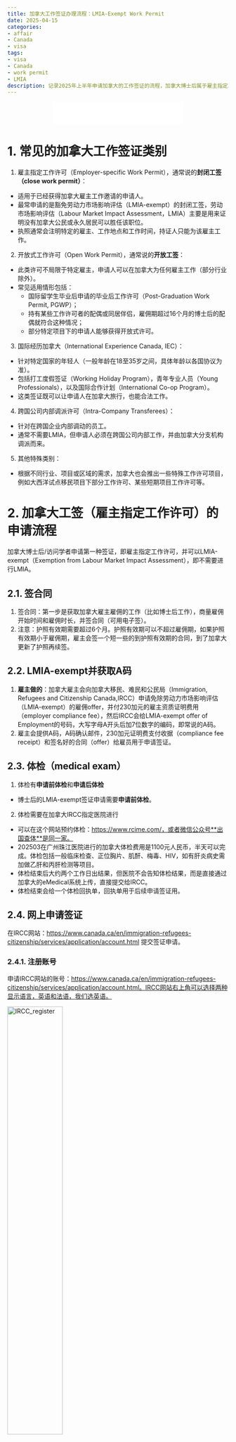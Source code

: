 ```yaml
---
title: 加拿大工作签证办理流程：LMIA-Exempt Work Permit
date: 2025-04-15
categories: 
- affair
- Canada
- visa
tags: 
- visa
- Canada
- work permit
- LMIA
description: 记录2025年上半年申请加拿大的工作签证的流程，加拿大博士后属于雇主指定工作许可（Employer-specific Work Permit）中的豁免劳动力市场影响评估的工作签证（LMIA-Exempt Work Permit）。
---
```


<div align="middle"><iframe frameborder="no" border="0" marginwidth="0" marginheight="0" width=298 height=52 src="//music.163.com/outchain/player?type=2&id=2645850301&auto=1&height=32"></iframe></div>

# 1. 常见的加拿大工作签证类别
1. 雇主指定工作许可（Employer-specific Work Permit），通常说的**封闭工签（close work permit）**：
- 适用于已经获得加拿大雇主工作邀请的申请人。
- 最常申请的是豁免劳动力市场影响评估（LMIA-exempt）的封闭工签，劳动市场影响评估（Labour Market Impact Assessment，LMIA）主要是用来证明没有加拿大公民或永久居民可以胜任该职位。
- 执照通常会注明特定的雇主、工作地点和工作时间，持证人只能为该雇主工作。

2. 开放式工作许可（Open Work Permit），通常说的**开放工签**：
- 此类许可不局限于特定雇主，申请人可以在加拿大为任何雇主工作（部分行业除外）。
- 常见适用情形包括：
  - 国际留学生毕业后申请的毕业后工作许可（Post-Graduation Work Permit, PGWP）；
  - 持有某些工作许可者的配偶或同居伴侣，雇佣期超过16个月的博士后的配偶就符合这种情况；
  - 部分特定项目下的申请人能够获得开放式许可。

3. 国际经历加拿大（International Experience Canada, IEC）：
- 针对特定国家的年轻人（一般年龄在18至35岁之间，具体年龄以各国协议为准）。
- 包括打工度假签证（Working Holiday Program），青年专业人员（Young Professionals），以及国际合作计划（International Co-op Program）。
- 这类签证既可以让申请人在加拿大旅行，也能合法工作。

4. 跨国公司内部调派许可（Intra-Company Transferees）：
- 针对在跨国企业内部调动的员工。
- 通常不需要LMIA，但申请人必须在跨国公司内部工作，并由加拿大分支机构调派而来。

5. 其他特殊类别：
- 根据不同行业、项目或区域的需求，加拿大也会推出一些特殊工作许可项目，例如大西洋试点移民项目下部分工作许可、某些短期项目工作许可等。

# 2. 加拿大工签（雇主指定工作许可）的申请流程
加拿大博士后/访问学者申请第一种签证，即雇主指定工作许可，并可以LMIA-exempt（Exemption from Labour Market Impact Assessment），即不需要进行LMIA。

## 2.1. 签合同
1. 签合同：第一步是获取加拿大雇主雇佣的工作（比如博士后工作），商量雇佣开始时间和雇佣时长，并签合同（可用电子签）。
2. 注意：护照有效期需要超过6个月。护照有效期可以不超过雇佣期，如果护照有效期小于雇佣期，雇主会签一个短一些的到护照有效期的合同，到了加拿大更新了护照再续签。

## 2.2. LMIA-exempt并获取A码
1. **雇主做的**：加拿大雇主会向加拿大移民、难民和公民局（Immigration, Refugees and Citizenship Canada,IRCC）申请免除劳动力市场影响评估（LMIA-exempt）的雇佣offer，并付230加元的雇主资质证明费用（employer compliance fee），然后IRCC会给LMIA-exempt offer of Employment的号码，大写字母A开头后加7位数字的编码，即常说的A码。
2. 雇主会提供A码，A码确认邮件，230加元证明费支付收据（compliance fee receipt）和签名好的合同（offer）给雇员用于申请签证。

## 2.3. 体检（medical exam）
1. 体检有**申请前体检**和**申请后体检**
- 博士后的LMIA-exempt签证申请需要**申请前体检**。
2. 体检需要在加拿大IRCC指定医院进行
- 可以在这个网站预约体检：https://www.rcime.com/，或者微信公众号**出国查体**是同一家。
- 202503在广州珠江医院进行的加拿大体检费用是1100元人民币，半天可以完成。体检包括一般临床检查、正位胸片、肌酐、梅毒、HIV，如有肝炎病史需加做乙肝和丙肝检测等项目。
- 体检结束后大约两个工作日出结果，但医院不会告知体检结果，而是直接通过加拿大的eMedical系统上传，直接提交给IRCC。
- 体检结束会给一个体检回执单，回执单用于后续申请签证用。

## 2.4. 网上申请签证
在IRCC网站：https://www.canada.ca/en/immigration-refugees-citizenship/services/application/account.html 提交签证申请。

### 2.4.1. 注册账号
申请IRCC网站的账号：https://www.canada.ca/en/immigration-refugees-citizenship/services/application/account.html。IRCC网站右上角可以选择两种显示语言，英语和法语，我们选英语。

<img src="https://github.com/yanzhongsino/yanzhongsino.github.io/blob/hexo/source/images_public/Canada_visa_IRCC/IRCC_register_1.jpg?raw=true" width=50% title="IRCC_register" align=center/>

**<p align="center">Figure 1. IRCC register 1</p>**

<img src="https://github.com/yanzhongsino/yanzhongsino.github.io/blob/hexo/source/images_public/Canada_visa_IRCC/IRCC_register_2.jpg?raw=true" width=50% title="IRCC_register" align=center/>

**<p align="center">Figure 2. IRCC register 2</p>**

<img src="https://github.com/yanzhongsino/yanzhongsino.github.io/blob/hexo/source/images_public/Canada_visa_IRCC/IRCC_register_3.jpg?raw=true" width=50% title="IRCC_register" align=center/>

**<p align="center">Figure 3. IRCC register 3</p>**

#### 2.4.1.1. 注册GCKey账号
1. 在IRCC登录注册网站，点击 Create an account - Register for an account
2. 点击 Register with a GCKey username and password - You don't have a GCKey username and password
3. 注册：点击 Sign up
4. 同意条款，I accept
5. 输入用户名，并点击 Continue
6. 输入2次密码，并点击 Continue
7. 选择密码找回问题，输入答案，以及另外两个必填问题
8. 关联邮箱，输入邮箱，并点击 Continue
9. 到这就完成了注册GCKey，点击 Continue 返回。
#### 2.4.1.2. 验证邮箱
1. 回到IRCC登录注册页面，点 Sign in - GCKey username and password
2. 输入账号密码，点 Sign in 登录
3. 输入邮箱收到的验证码，点 Continue
4. 选择二次验证的方式，手机/电脑/邮箱，我选了邮箱
5. 点击accept，输入邮箱地址和邮箱收到的一次性密码
6. 保存好生成的恢复代码，后续更换验证设备时需要使用。
7. 验证完成，点 Continue
#### 2.4.1.3. 注册IRCC网站账号
1. 填写姓名、邮箱等信息
2. 设置4个密码问题及答案
3. 点 Continue，完成IRCC网站账号的创建

### 2.4.2. 材料准备
有一些材料可以提前准备，下图是网上申请需要的材料文件。

<img src="https://github.com/yanzhongsino/yanzhongsino.github.io/blob/hexo/source/images_public/Canada_visa_IRCC/IRCC_apply_files.jpg?raw=true" width=50% title="IRCC_register" align=center/>

**<p align="center">Figure 4. IRCC apply files</p>**

- 其中一些表格是在这个上传页面先下载空白表格（PDF格式），再填写好后上传的，需要用Adobe PDF填写。
- 图里少了一个文件，是申请前体检收到的预体检回执，需要上传到Proof of Upfront Medical Exam这一栏中。
- 所有文件如果不是英文则需要翻译，也有网友说还要公证。但我大部分文件都是用的英文，身份证和无犯罪记录证明则是用的自己翻译的文件。

**Application Form**
1. IMM1295-工签申请表：下载空白PDF文件，填写后上传。

**Supporting documents**
2. Letter from Current Employer：当前雇主的推荐信。
3. Passport：护照，最好包含所有签证页和出入境页面，如果有多本护照也可以新旧护照都上传。
4. CV：个人简历，简洁一点避免安全调查。
5. Digital photo：6个月内的照片，在证件照小程序更改尺寸符合加拿大要求
6. Employment Contract：加拿大雇主的合同
7. Employment Reference Letter：雇佣参考信。eg. CSC资助证明。
8. Employment Records：雇佣记录。eg. 国内雇主的收入证明/国内雇主的在职证明/国内学校的在读证明
9. General Education and Employment Form：下载空白PDF文件，填写后上传。
10. Proof of upfront medical exam：预体检回执。
11. Family information（IMM5645）：下载空白PDF文件，填写后上传。
12. Proof that you meet the requirements of the job being offered：证明你符合工作要求的文件。eg. 申请博后就提供博士学位证和毕业证，申请联培博士就提供硕士学位证和毕业证。

**Optional documents**
13. IMM5802 Offer of Employment to a Foreign National LMIA-Exemp：加拿大雇主提供的LMIA-Exemp的A码和雇主资质证明费用230加元的支付截图。
14. IMM5257：下载空白PDF文件，填写后上传。
15. Client Information：可选上传的其他文件，通常会上传身份证，无犯罪记录证明，研究计划，以及这些文件的翻译件。

### 2.4.3. 申请步骤
在IRCC网站：https://www.canada.ca/en/immigration-refugees-citizenship/services/application/account.html 提交签证申请。

1. Sign in - GCKey username and password。
2. 参考下面的步骤（下面的图是一个学生签证的申请过程），根据自己实际情况填写（比如博后工签申请不是study permit而是work permit）。

<img src="https://github.com/yanzhongsino/yanzhongsino.github.io/blob/hexo/source/images_public/Canada_visa_IRCC/IRCC_apply_1.jpg?raw=true" width=50% title="IRCC_apply" align=center/>

**<p align="center">Figure 5. IRCC apply 1</p>**

<img src="https://github.com/yanzhongsino/yanzhongsino.github.io/blob/hexo/source/images_public/Canada_visa_IRCC/IRCC_apply_2.jpg?raw=true" width=50% title="IRCC_apply" align=center/>

**<p align="center">Figure 6. IRCC apply 2</p>**

<img src="https://github.com/yanzhongsino/yanzhongsino.github.io/blob/hexo/source/images_public/Canada_visa_IRCC/IRCC_apply_3.jpg?raw=true" width=50% title="IRCC_apply" align=center/>

**<p align="center">Figure 7. IRCC apply 3</p>**

## 2.5. 查看进度
在IRCC网站申请后，随时进入IRCC网站查看办理进度。
1. IRCC网站登录：稍微麻烦，输入用户名和密码后，需要邮箱验证，密保问题验证两步，才能登录。
2. 登录后，在View the applications you submitted里，点击Action-Check full application statues，就可以查看到申请进度。
3. 提交申请信息后，在最后面的**Messages about your application**里，会有两行信息，**Confirmation of Online Application Transmission**，以及**Submission Confirmation**。
4. 之后还会根据进度更新**Messages about your application**栏，包括的内容：录入指纹的通知信**Biometrics Collection Letter**，确认指纹录入的信**Correspondence Letter**，递交护照贴签的信**Original Passport Request**，以及确认给签证的信**Correspondence Letter**。
5. 此外，还有**Application status and messages**包含申请状态和各种ID（申请ID，指纹ID，UCI等），**Details about your application status**包含体检、生物信息、背景调查和最后的决定等状态的信息，**Document Status**栏，可以查看签证申请的当前状态。

## 2.6. 录入指纹和人脸信息
在IRCC网站看到生物识别指示信（**Biometrics Collection Letter**）后，指示信上会说明录入生物识别信息（指纹和人脸）的步骤，必须在30天内完成。

1. 在VFS网站：https://visa.vfsglobal.com/chn/zh/can/book-an-appointment  预约录入指纹的时间。
2. 然后按照预约时间，提前准备下面的文件（VFS打印费用较高），本人前往VFS录指纹。
- 生物识别指示信（Biometric Intruction Letter）的复印件：IRCC发邮件时附上的IMM5756文件，上面有IRCC生成的二维码。
- 加拿大签证申请中心的预约信的复印件：上面有预约时间和IRCC号码，广州的VFS只能在预约时间前15分钟入场，提前去也需要等。
- 护照原件和护照的生物信息页复印件。
- 加拿大签证申请**中心服务同意书**及使用条款：需要签字的原件。
- **《个人信息保护法》Consent Form同意函**：需要签字的原件，中英双语的一个同意函文件。
- 在网站：https://visa.vfsglobal.com/chn/en/can/book-an-appointment 下载同意书和同意函，可以选择语言为中文，下载的文件就是中文版本。
- 中心服务同意书：https://assets.ctfassets.net/xxg4p8gt3sg6/1wyH9Y8t38NHGYZAIx5b7O/7e2e7b1e9fce14d6aaf94eeb599af9c7/VFS-ConsentForm_CN.PDF
- 《个人信息保护法》Consent Form同意函：https://assets.ctfassets.net/xxg4p8gt3sg6/2bBHiItTSKCd38LVjMfUAa/673c031bcce157ee4c4b4ce657c6d95d/Consent_Form_version_5.pdf

<img src="https://github.com/yanzhongsino/yanzhongsino.github.io/blob/hexo/source/images_public/Canada_visa_IRCC/VFS_agree_sample.jpg?raw=true" width=50% title="VFS_agree_sample" align=center/>

**<p align="center">Figure 8. VFS agree sample 同意函的样表</p>**

3. 录指纹
- 录指纹前，VFS工作人员会询问是否需要vip套餐（2xx元/人），是否需要短信服务（16元/人），我是都没需要。vip是不用排队，我当天排队大概20分钟，短信是除了发邮件通知进度外还会发短信，照顾不使用邮件的人。
- 录指纹时，会打开摄像头，询问姓名，出生地等信息，录入指纹和视频。
- 录完指纹后，会返回一张生物信息采集卡，上面英文的姓名，生日，IRCC码，以及Biometric ID，有效期10年，最好拍照保存好，之后再次申请加拿大签证就不需要录指纹了。我是直接贴在了护照里面。
- 录完指纹后，会发一张“递交贴签申请须知”，根据须知办理递交护照贴签。

## 2.7. 提交护照给IRCC贴签证
登录IRCC查看，收到递交护照的通知后（就是称为ORP，**Original Passport Request**的通知），按要求递交护照给IRCC贴签证。

1. 现场还是邮寄
- 提交护照供IRCC贴签，以及贴签完成后取回护照，这两个步骤可以选择邮寄服务，也可以自行前往VFS提交和取回护照。
- 选择邮寄递交护照，默认回邮寄回护照。选择现场提交护照，可以选择现场领取护照或邮寄回护照。现场提交和现场领取护照不需要预约，直接去VFS即可。
- 邮寄护照，转账费用是91元/人（用于回邮），快递费用大约12元/人。现场递交和领取省这个费用，但要去两趟，有点费劲。
2. 准备下面的文件，进行递签
- 护照原件+头像页复印件
- IRCC签发的OPR，护照递交贴签通知信（IMM5740）
- 生物识别信息指引函 Biometric Instruction Letter （IMM5756）
- 生物识别信息采集卡的复印件
- 加拿大签证申请中心的**服务同意书**及使用条款：需要签字的原件。
- **Consent Form同意函**：需要签字的原件，中英双语的一个同意函文件。需要再次提交，签名的地方不同。
- 如果选择邮寄服务，还需要先把邮寄费用转账后，打印汇款证明，以及打印护照回邮的收件人信息（姓名，电话，地址）。

## 2.8. 领取贴好签证的护照
收到包含这些英文内容的邮件就可以前往VFS领取护照了：**The decision envelope for your application has been collected from the Canada Visa Application Centre on**。这封邮件前通常还有两封邮件告知护照贴签办理的进度。

1. 现场领取，收到领取邮件后，带上以下材料，直接到VFS领取贴好签证的护照。
- 身份证原件
- 现场递交护照时，VFS盖章的护照复印件
- 加拿大签证申请中心的**服务同意书**及使用条款：需要签字的原件。
- 电子收据复印件：现场递交护照后，邮箱里会收到电子收据（如果没有缴费，就是0元的收据）。
2. 邮寄领取，等快递就好了。

# 3. 加拿大的小签和大签
加拿大移民体系中，**小签**和**大签**是非官方但广泛使用的说法。小签是入境凭证，大签是境内合法居留证明。
1. 小签（Visa）
- 本文以上说的加拿大签证都是指小签（Visa）。
- 官方名称：临时居民签证（Temporary Resident Visa, TRV）
- 作用：贴在护照上，用于入境加拿大，起到通行证的作用。
- 类型：旅游签、学生签、工作签等，在加拿大境外申请。
- 有效期：通常与护照有效期或申请的计划停留期一致。
2. 大签（Permit）
- 官方名称：学习许可（Study Permit）或工作许可（Work Permit）
- 作用：入境加拿大后换发的文件，允许持有人在加拿大境内合法居留和学习/工作。
- 有效期：根据课程或工作合同时长决定，需在加拿大境内续签。
3. 解释
- 如果小签过期，但大签有效，只要不出加拿大，仍可合法居留。但若出境后返回加拿大，则必须续小签。
- 大多数国家没有小签和大签的区分，但美国有类似情况。美国学生（F1签证）或工作者（H1B签证）凭签证入境后，需通过I-94记录或EAD卡证明合法居留身份。

# 4. 申请进度（贴了小签领了护照之后）供参考
<img src="https://github.com/yanzhongsino/yanzhongsino.github.io/blob/hexo/source/images_public/Canada_visa_IRCC/IRCC_apply_status.png?raw=true" width=50% title="Canada Visa apply status" align=center/>

**<p align="center">Figure 9. Canada Visa apply status</p>**

1. 从2.17体检，3.6申请到3.21拿到签证，速度还可以；如果申请更及时一点，应该可以更快。
2. Ducument Status的Document状态为**Counterfoil**代表已经同意小签的申请，可以入境加拿大。


ref：有些图是小红书找的

-------

- 欢迎关注微信公众号：**生信技工**
- 公众号主要分享生信分析、生信软件、基因组学、转录组学、植物进化、生物学概念等相关内容，包括生物信息学工具的基本原理、操作步骤和学习心得。

<img src="https://github.com/yanzhongsino/yanzhongsino.github.io/blob/hexo/source/wechat/Wechat_public_qrcode.jpg?raw=true" width=20% title="wechat_public_QRcode.png" align=center/>